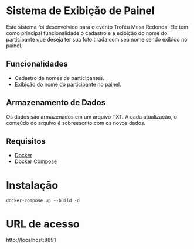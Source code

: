 # Sistema de Exibição de Painel

Este sistema foi desenvolvido para o evento Troféu Mesa Redonda. Ele tem como principal funcionalidade o cadastro e a exibição do nome do participante que deseja ter sua foto tirada com seu nome sendo exibido no painel.

## Funcionalidades

- Cadastro de nomes de participantes.
- Exibição do nome do participante no painel.

## Armazenamento de Dados

Os dados são armazenados em um arquivo TXT. A cada atualização, o conteúdo do arquivo é sobreescrito com os novos dados.

## Requisitos
* [Docker](https://docs.docker.com/engine/install/)
* [Docker Compose](https://github.com/docker/compose)

# Instalação

```
docker-compose up --build -d
```

# URL de acesso

http://localhost:8891